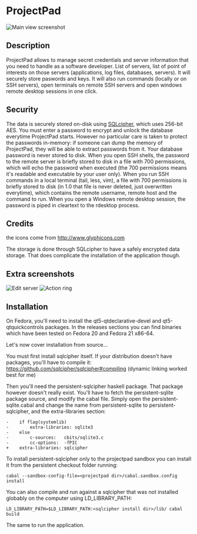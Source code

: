 # ProjectPad

![Main view screenshot](https://raw.githubusercontent.com/wiki/emmanueltouzery/projectpad/main_pic.png)

## Description

ProjectPad allows to manage secret credentials and server information that you need to handle as a software developer. List of servers, list of point of interests on those servers (applications, log files, databases, servers). It will securely store paswords and keys.
It will also run commands (locally or on SSH servers), open terminals on remote SSH servers and open windows remote desktop sessions in one click.

## Security

The data is securely stored on-disk using [SQLcipher][], which uses 256-bit AES. You must enter a password to encrypt and unlock the database everytime ProjectPad starts. However no particular care is taken to protect the passwords in-memory: if someone can
dump the memory of ProjectPad, they will be able to extract passwords from it.
Your database password is never stored to disk. When you open SSH shells, the password to the remote server is briefly stored to disk in a file with 700 permissions, which will echo the password when executed (the 700 permissions means it's readable and executable by your user only). When you run SSH commands in a local terminal (tail, less, vim), a file with 700 permissions is briefly stored to disk (in 1.0 that file is never deleted, just overwritten everytime), which contains the remote username, remote host and the command to run. When you open a Windows remote desktop session, the password is piped in cleartext to the rdesktop process.

## Credits
the icons come from http://www.glyphicons.com

The storage is done through SQLcipher to have a safely encrypted data storage.
That does complicate the installation of the application though.

## Extra screenshots

![Edit server](https://raw.githubusercontent.com/wiki/emmanueltouzery/projectpad/edit_server.png)
![Action ring](https://raw.githubusercontent.com/wiki/emmanueltouzery/projectpad/action_ring.png)

## Installation

On Fedora, you'll need to install the qt5-qtdeclarative-devel and qt5-qtquickcontrols packages.
In the releases sections you can find binaries which have been tested on Fedora 20 and Fedora 21 x86-64.

Let's now cover installation from source...

You must first install sqlcipher itself. If your distribution doesn't have packages, you'll have to compile it:
https://github.com/sqlcipher/sqlcipher#compiling
(dynamic linking worked best for me)

Then you'll need the persistent-sqlcipher haskell package. That package however doesn't really exist. You'll have to fetch the
persistent-sqlite package source, and modify the cabal file. Simply open the persistent-sqlite.cabal and change the name from
persistent-sqlite to persistent-sqlcipher, and the extra-libraries section:

    -    if flag(systemlib)
    -        extra-libraries: sqlite3
    -    else
    -        c-sources:   cbits/sqlite3.c
    -        cc-options:  -fPIC
    +    extra-libraries: sqlcipher

To install persistent-sqlcipher only to the projectpad sandbox you can install it from the persistent checkout folder running:

    cabal --sandbox-config-file=<projectpad dir>/cabal.sandbox.config install

You can also compile and run against a sqlcipher that was not installed globably on the computer using LD_LIBRARY_PATH:

    LD_LIBRARY_PATH=$LD_LIBRARY_PATH:<sqlcipher install dir>/lib/ cabal build

The same to run the application.

[SQLcipher]: https://www.zetetic.net/sqlcipher/
